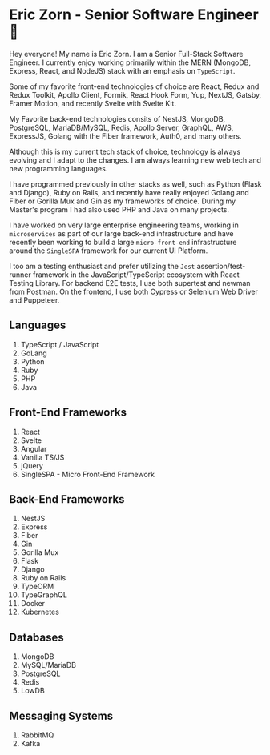 # Eric Zorn - Senior Software Engineer 🤙

Hey everyone! My name is Eric Zorn. I am a Senior Full-Stack Software Engineer. I currently enjoy working primarily within the MERN (MongoDB, Express, React, and NodeJS) stack with an emphasis on `TypeScript`.

Some of my favorite front-end technologies of choice are React, Redux and Redux Toolkit, Apollo Client, Formik, React Hook Form, Yup, NextJS, Gatsby, Framer Motion, and recently Svelte with Svelte Kit.

My Favorite back-end technologies consits of NestJS, MongoDB, PostgreSQL, MariaDB/MySQL, Redis, Apollo Server, GraphQL, AWS, ExpressJS, Golang with the Fiber framework, Auth0, and many others.

Although this is my current tech stack of choice, technology is always evolving and I adapt to the changes. I am always learning new web tech and new programming languages.

I have programmed previously in other stacks as well, such as Python (Flask and Django), Ruby on Rails, and recently have really enjoyed Golang and Fiber or Gorilla Mux and Gin as my frameworks of choice. During my Master's program I had also used PHP and Java on many projects.

I have worked on very large enterprise engineering teams, working in `microservices` as part of our large back-end infrastructure and have recently been working to build a large `micro-front-end` infrastructure around the `SingleSPA` framework for our current UI Platform.

I too am a testing enthusiast and prefer utilizing the `Jest` assertion/test-runner framework in the JavaScript/TypeScript ecosystem with React Testing Library. For backend E2E tests, I use both supertest and newman from Postman. On the frontend, I use both Cypress or Selenium Web Driver and Puppeteer.

## Languages

1. TypeScript / JavaScript
2. GoLang
3. Python
4. Ruby
5. PHP
6. Java

## Front-End Frameworks

1. React
2. Svelte
3. Angular
4. Vanilla TS/JS
5. jQuery
6. SingleSPA - Micro Front-End Framework

## Back-End Frameworks

1. NestJS
2. Express
3. Fiber
4. Gin
5. Gorilla Mux
6. Flask
7. Django
8. Ruby on Rails
9. TypeORM
10. TypeGraphQL
11. Docker
12. Kubernetes

## Databases

1. MongoDB
2. MySQL/MariaDB
3. PostgreSQL
4. Redis
5. LowDB

## Messaging Systems

1. RabbitMQ
2. Kafka
